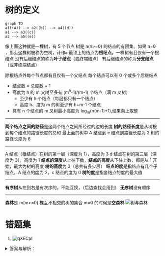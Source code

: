 # 树的定义
```mermaid
graph TD
a1((A)) --> a2((b)) --> a4((d))
a1 --> a3((c))
a2 --> a5((e))
```
像上面这种就是一棵树，有 5 个节点
树是 n(n>=0) 的结点的有限集。如果 n=0 ，那么这棵树被称为空树，计作`∅`
最顶上的结点为**根结点**，一棵树有且仅有一个根结点
没有后继结点的称为**叶子结点**（或终端结点）
有后继结点的称为**分支结点**（或非终端结点）

除根结点外每个节点都有且仅有一个父结点
每个结点可以有 0 个或多个后继结点

-  结点数 = 总度数 + 1
- 高度为 h 的 m 叉树至多有 (m<sup>h</sup>-1)/(m-1) 个结点（满 m 叉树）
    - 至少有 h 个结点（每层都只有一个结点）
    - 高度 h、度为 m 的树至少有 h+m-1 个结点
- 具有 n 个结点的 m 叉树最小高度为 log<sub>m</sub>(n(m-1)+1),结果向上取整
- - - - - -
**两个结点之间的路径**是这两个结点之间所经过的边的长度
**树的路径长度**是从树根到每个结点的路径长度的总和
最上面的树中 A 结点到 e 结点到路径长度为 2
树的路径长度为 6
- - - - - -
A 结点（根结点）在树的第一层（深度为 1），高度为 3
d 结点在树的第三层（深度为 3），高度为 1
**结点的深度**从上往下数，**结点的高度**从下往上数，都是从 1 开始，最大为树的高度
**树的高度**为 3（总共有多少层）
**结点的度**是指结点有几个子结点，A 结点的度为 2，c 结点的度为 0
**树的度**是指各结点的度的最大值
- - -- 
**有序树**从左到右是有次序的，不能互换，（后边查找会用到）
**无序树**没有顺序
- - -- 
**森林**是 m(m>=0) 棵互不相交的树的集合
m=0 的时候是**空森林**
![树与森林](https://cdn.jsdelivr.net/gh/tippye/PicCloud@master/uPic/2022/10/15/TamOa7.png)

# 错题集
1. ![qXECpI](https://cdn.jsdelivr.net/gh/tippye/PicCloud@master/uPic/2022/10/15/qXECpI.png)
<details>
  <summary>答案与解析：</summary>
  <br />
  答案： B
  <br />
  解析：<br />
<b>正常思路</b>：<br />
设树中度为 i(0,1,2,3,4) 的结点数为 n<sub>i</sub>（这里度为 0 的就是叶子结点）,树中的结点总数为 n，<br />
则 n=分支数+1，<br />
分支数=树中各结点的度的和=n<sub>1</sub>+2n<sub>2</sub>+3n<sub>3</sub>+4n<sub>4</sub>，<br />
n = 1+n<sub>1</sub>+2n<sub>2</sub>+3n<sub>3</sub>+4n<sub>4</sub> = n<sub>0</sub>+n<sub>1</sub>+n<sub>2</sub>+n<sub>3</sub>+n<sub>4</sub><br />
n = 1+10+2x1+3x10+4x20 = n<sub>0</sub>+10+1+10+20<br />
解出来 n<sub>0</sub> = 82<br />
即叶子结点有 82 个。
<br /><br />
<b>我的思路</b>：题上没说什么最大最小，所以树上结点怎么放应该不影响结果，那么把给的结点都摆上就知道叶子结点的数量了
![IMG_0260](https://cdn.jsdelivr.net/gh/tippye/PicCloud@master/uPic/2022/10/15/IMG_0260.png)
</details>